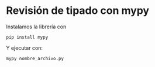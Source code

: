 # Revisión de tipado con mypy

Instalamos la librería con

```shell
pip install mypy
```

Y ejecutar con:

```shell
mypy nombre_archivo.py
```
